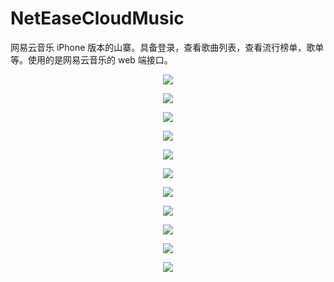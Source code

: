# NetEaseCloudMusic
网易云音乐 iPhone 版本的山寨。具备登录，查看歌曲列表，查看流行榜单，歌单等。使用的是网易云音乐的 web 端接口。
<p align="center"><img src ="./GitImage/1.png" /></p>
<p align="center"><img src ="./GitImage/2.png" /></p>
<p align="center"><img src ="./GitImage/3.png" /></p>
<p align="center"><img src ="./GitImage/4.png" /></p>
<p align="center"><img src ="./GitImage/5.png" /></p>
<p align="center"><img src ="./GitImage/6.png" /></p>
<p align="center"><img src ="./GitImage/7.png" /></p>
<p align="center"><img src ="./GitImage/8.png" /></p>
<p align="center"><img src ="./GitImage/9.png" /></p>
<p align="center"><img src ="./GitImage/10.png" /></p>
<p align="center"><img src ="./GitImage/11.png" /></p>


